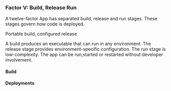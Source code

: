 ### Factor V: Build, Release Run
A twelve-factor App has separated build,
release and run stages. These stages govern how code is deployed.

Portable build, configured release

A build produces an executable that can run in any environment.
The release stage provides environment-specific configuration.
The run stage is low-complexity. The app can be run,started or restarted
without developer involvement.

#### Build




#### Deployments

